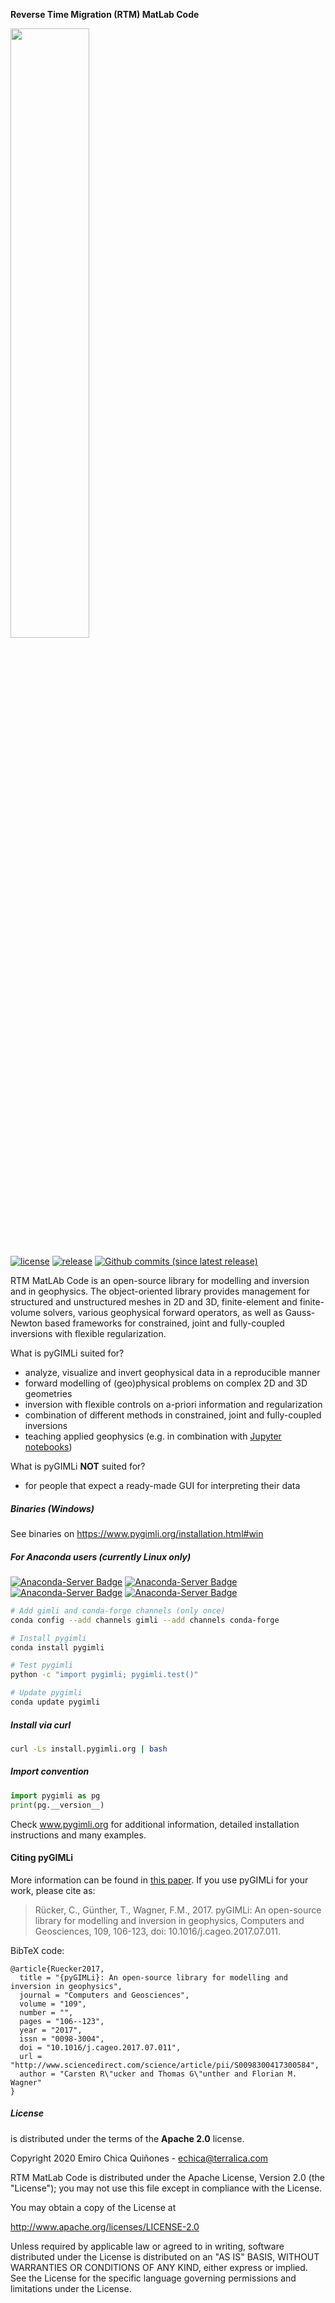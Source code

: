 **Reverse Time Migration (RTM) MatLab Code**
<!---
Readme for Github repository only. (Get's selected before *.rst file)
-->

<a href="https://terralica.com">
  <img src="https://terralica.com/public_html/Terralica_Hi%20Res.jpg" width="50%">
</a>

[![license](https://img.shields.io/github/license/gimli-org/gimli.svg?style=flat-square)](http://www.apache.org/licenses/LICENSE-2.0)
[![release](https://img.shields.io/github/release/gimli-org/gimli.svg?style=flat-square)](https://github.com/ejchicaq-unal/RTM-MatLab-Code/releases/latest)
[![Github commits (since latest release)](https://img.shields.io/github/commits-since/ejchicaq-unal/RTM-MatLab-Code/latest.svg?style=flat-square)](https://github.com/ejchicaq-unal/RTM-MatLab-Code/tree/dev)


RTM MatLAb Code is an open-source library for modelling and inversion and in geophysics. The object-oriented library provides management for structured and unstructured meshes in 2D and 3D, finite-element and finite-volume solvers, various geophysical forward operators, as well as Gauss-Newton based frameworks for constrained, joint and fully-coupled inversions with flexible regularization.

What is pyGIMLi suited for?

-   analyze, visualize and invert geophysical data in a reproducible manner
-   forward modelling of (geo)physical problems on complex 2D and 3D geometries
-   inversion with flexible controls on a-priori information and regularization
-   combination of different methods in constrained, joint and fully-coupled inversions
-   teaching applied geophysics (e.g. in combination with [Jupyter notebooks])

What is pyGIMLi **NOT** suited for?

-   for people that expect a ready-made GUI for interpreting their data

[jupyter notebooks]: http://jupyter-notebook.readthedocs.io/en/latest/notebook.html#notebook-documents

##### Binaries (Windows)

See binaries on <https://www.pygimli.org/installation.html#win>

##### For Anaconda users (currently Linux only)

[![Anaconda-Server Badge](https://anaconda.org/gimli/pygimli/badges/installer/conda.svg)](https://conda.anaconda.org/gimli)
[![Anaconda-Server Badge](https://anaconda.org/gimli/pygimli/badges/downloads.svg)](https://anaconda.org/gimli/pygimli)
[![Anaconda-Server Badge](https://anaconda.org/gimli/pygimli/badges/version.svg)](https://anaconda.org/gimli/pygimli)
[![Anaconda-Server Badge](https://anaconda.org/gimli/pygimli/badges/latest_release_date.svg)](https://anaconda.org/gimli/pygimli)

```bash
# Add gimli and conda-forge channels (only once)
conda config --add channels gimli --add channels conda-forge

# Install pygimli
conda install pygimli

# Test pygimli
python -c "import pygimli; pygimli.test()"

# Update pygimli
conda update pygimli
```

##### Install via curl

```bash
curl -Ls install.pygimli.org | bash
```

##### Import convention

```python
import pygimli as pg
print(pg.__version__)
```

Check www.pygimli.org for additional information, detailed installation
instructions and many examples.

#### Citing pyGIMLi

More information can be found in [this paper]. If you use pyGIMLi for your work, please cite as:

> Rücker, C., Günther, T., Wagner, F.M., 2017. pyGIMLi: An open-source library for modelling and inversion in geophysics, Computers and Geosciences, 109, 106-123, doi: 10.1016/j.cageo.2017.07.011.

[this paper]: http://www.sciencedirect.com/science/article/pii/S0098300417300584/pdfft?md5=44253eaacd5490e3fb32210671672496&pid=1-s2.0-S0098300417300584-main.pdf

BibTeX code:

```sourceCode
@article{Ruecker2017,
  title = "{pyGIMLi}: An open-source library for modelling and inversion in geophysics",
  journal = "Computers and Geosciences",
  volume = "109",
  number = "",
  pages = "106--123",
  year = "2017",
  issn = "0098-3004",
  doi = "10.1016/j.cageo.2017.07.011",
  url = "http://www.sciencedirect.com/science/article/pii/S0098300417300584",
  author = "Carsten R\"ucker and Thomas G\"unther and Florian M. Wagner"
}
```

##### License

 is distributed under the terms of the **Apache 2.0** license.

Copyright 2020 Emiro Chica Quiñones - echica@terralica.com

RTM MatLab Code is distributed under the Apache License, Version 2.0 (the "License");
you may not use this file except in compliance with the License.

You may obtain a copy of the License at

  http://www.apache.org/licenses/LICENSE-2.0

Unless required by applicable law or agreed to in writing, software distributed under the License is distributed on an "AS IS" BASIS, WITHOUT WARRANTIES OR CONDITIONS OF ANY KIND, either express or implied. See the License for the specific language governing permissions and limitations under the License.
